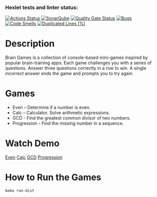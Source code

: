 ### Hexlet tests and linter status:
[![Actions Status](https://github.com/nastya-ermolaeva/java-project-61/actions/workflows/hexlet-check.yml/badge.svg)](https://github.com/nastya-ermolaeva/java-project-61/actions)
[![SonarQube](https://github.com/nastya-ermolaeva/java-project-61/actions/workflows/build.yml/badge.svg)](https://github.com/nastya-ermolaeva/java-project-61/actions/workflows/build.yml)
[![Quality Gate Status](https://sonarcloud.io/api/project_badges/measure?project=nastya-ermolaeva_java-project-61&metric=alert_status)](https://sonarcloud.io/summary/new_code?id=nastya-ermolaeva_java-project-61)
[![Bugs](https://sonarcloud.io/api/project_badges/measure?project=nastya-ermolaeva_java-project-61&metric=bugs)](https://sonarcloud.io/summary/new_code?id=nastya-ermolaeva_java-project-61)
[![Code Smells](https://sonarcloud.io/api/project_badges/measure?project=nastya-ermolaeva_java-project-61&metric=code_smells)](https://sonarcloud.io/summary/new_code?id=nastya-ermolaeva_java-project-61)
[![Duplicated Lines (%)](https://sonarcloud.io/api/project_badges/measure?project=nastya-ermolaeva_java-project-61&metric=duplicated_lines_density)](https://sonarcloud.io/summary/new_code?id=nastya-ermolaeva_java-project-61)

# Description
Brain Games is a collection of console-based mini-games inspired by popular brain-training apps. Each game challenges you with a series of questions. Answer three questions correctly in a row to win. A single incorrect answer ends the game and prompts you to try again.

# Games
* Even – Determine if a number is even.
* Calc – Calculator. Solve arithmetic expressions.
* GCD - Find the greatest common divisor of two numbers.
* Progression - Find the missing number in a sequence.

# Watch Demo
[Even](https://asciinema.org/a/ZFSHd77vrzYNky2rxtWbbtBDi)
[Calc](https://asciinema.org/a/pvkjzSuUIu4iOw50LqkURsD1V)
[GCD](https://asciinema.org/a/Ee5qaQe8z35bCRFkxA6PSdlQj)
[Progression](https://asciinema.org/a/zkKdvFatjFAPLvxtd3dvRqjae)

# How to Run the Games
```
make run-dist
```




